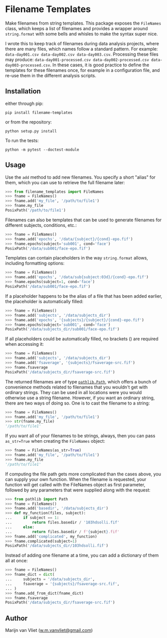 Filename Templates
==================

Make filenames from string templates.
This package exposes the `FileNames` class, which keeps a list of filenames and provides a wrapper around `string.format` with some bells and whisles to make the syntax super nice.

I wrote this to keep track of filenames during data analysis projects, where there are many files, which names follow a standard pattern. For example: `data-day001.csv data-day002.csv data-day003.csv`. Processing these files may produce: `data-day001-processed.csv data-day002-processed.csv data-day003-processed.csv`. In these cases, it is good practice to define the templates for these filenames once, for example in a configuration file, and re-use them in the different analysis scripts.


Installation
------------
either through pip:

    pip install filename-templates

or from the repository:

    python setup.py install

To run the tests:

    python -m pytest --doctest-module


Usage
-----

Use the `add` method to add new filenames. You specify a short "alias" for
them, which you can use to retrieve the full filename later:

```python
>>> from filename_templates import FileNames
>>> fname = FileNames()
>>> fname.add('my_file', '/path/to/file1')
>>> fname.my_file
PosixPath('/path/to/file1')
```

Filenames can also be templates that can be used to generate
filenames for different subjects, conditions, etc.:

```python
>>> fname = FileNames()
>>> fname.add('epochs', '/data/{subject}/{cond}-epo.fif')
>>> fname.epochs(subject='sub001', cond='face')
PosixPath('/data/sub001/face-epo.fif')
```

Templates can contain placeholders in the way `string.format` allows,
including formatting options:

```python
>>> fname = FileNames()
>>> fname.add('epochs', '/data/sub{subject:03d}/{cond}-epo.fif')
>>> fname.epochs(subject=1, cond='face')
PosixPath('/data/sub001/face-epo.fif')
```

If a placeholder happens to be the alias of a file that has been added earlier,
the placeholder is automatically filled:

```python
>>> fname = FileNames()
>>> fname.add('subjects', '/data/subjects_dir')
>>> fname.add('epochs', '{subjects}/{subject}/{cond}-epo.fif')
>>> fname.epochs(subject='sub001', cond='face')
PosixPath('/data/subjects_dir/sub001/face-epo.fif')
```

If all placeholders could be automatically filled, no brackets () are required
when accessing it:

```python
>>> fname = FileNames()
>>> fname.add('subjects', '/data/subjects_dir')
>>> fname.add('fsaverage', '{subjects}/fsaverage-src.fif')
>>> fname.fsaverage
PosixPath('/data/subjects_dir/fsaverage-src.fif')
```

The returned filenames are of type
[`pathlib.Path`](https://docs.python.org/3/library/pathlib.html), which offers
a bunch of convenience methods related to filenames that you wouldn't get with
ordinary strings. They can be used in all locations were you would otherwise
use a string filename. However, if you want an ordinary string, there are two
ways of doing so. One is to cast the filename to a string:

```python
>>> fname = FileNames()
>>> fname.add('my_file', '/path/to/file1')
>>> str(fname.my_file)
'/path/to/file1'
```

If you want all of your filenames to be strings, always, then you can pass
`as_str=True` when creating the `FileNames` object:

```python
>>> fname = FileNames(as_str=True)
>>> fname.add('my_file', '/path/to/file1')
>>> fname.my_file
'/path/to/file1'
```

If computing the file path gets more complicated than the cases above, you can
supply your own function. When the filename is requested, your function will
get called with the FileNames object as first parameter, followed by any
parameters that were supplied along with the request:

```python
>>> from pathlib import Path
>>> fname = FileNames()
>>> fname.add('basedir', '/data/subjects_dir')
>>> def my_function(files, subject):
...     if subject == 1:
...         return files.basedir / '103hdsolli.fif'
...     else:
...         return files.basedir / f'{subject}.fif'
>>> fname.add('complicated', my_function)
>>> fname.complicated(subject=1)
PosixPath('/data/subjects_dir/103hdsolli.fif')
```

Instead of adding one filename at a time, you can add a dictionary of them all
at once:

```python
>>> fname = FileNames()
>>> fname_dict = dict(
...     subjects = '/data/subjects_dir',
...     fsaverage = '{subjects}/fsaverage-src.fif',
... )
>>> fname.add_from_dict(fname_dict)
>>> fname.fsaverage
PosixPath('/data/subjects_dir/fsaverage-src.fif')
```


Author
------
Marijn van Vliet ([w.m.vanvliet@gmail.com](mailto:w.m.vanvliet@gmail.com))
